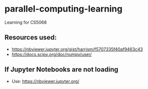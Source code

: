 # parallel-computing-learning 
Learning for CS5068

## Resources used:
- https://nbviewer.jupyter.org/gist/harrism/f5707335f40af9463c43
- https://docs.scipy.org/doc/numpy/user/

## If Jupyter Notebooks are not loading
- Use: https://nbviewer.jupyter.org/